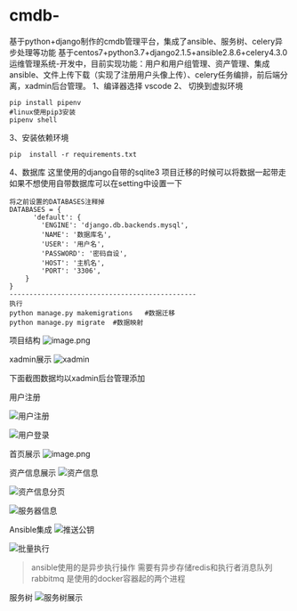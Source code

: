 # cmdb-
基于python+django制作的cmdb管理平台，集成了ansible、服务树、celery异步处理等功能
基于centos7+python3.7+django2.1.5+ansible2.8.6+celery4.3.0 运维管理系统-开发中，目前实现功能：用户和用户组管理、资产管理、集成ansible、文件上传下载（实现了注册用户头像上传）、celery任务编排，前后端分离，xadmin后台管理。
1、编译器选择 
     vscode
2、 切换到虚拟环境
```
pip install pipenv    
#linux使用pip3安装
pipenv shell 
```
3、安装依赖环境
```
pip  install -r requirements.txt
```
4、数据库
这里使用的django自带的sqlite3
项目迁移的时候可以将数据一起带走
如果不想使用自带数据库可以在setting中设置一下
```
将之前设置的DATABASES注释掉
DATABASES = {
      'default': {
        'ENGINE': 'django.db.backends.mysql',
        'NAME': '数据库名',
        'USER': '用户名',
        'PASSWORD': '密码自设',
        'HOST': '主机名',
        'PORT': '3306',
    }
}
-----------------------------------------------
执行
python manage.py makemigrations   #数据迁移
python manage.py migrate  #数据映射
```
项目结构
![image.png](https://upload-images.jianshu.io/upload_images/18766817-1cc3eb5bde0e0bd9.png?imageMogr2/auto-orient/strip%7CimageView2/2/w/1240)

xadmin展示
![xadmin](https://upload-images.jianshu.io/upload_images/18766817-9e16fe354a621496.png?imageMogr2/auto-orient/strip%7CimageView2/2/w/1240)


下面截图数据均以xadmin后台管理添加

用户注册

![用户注册](https://upload-images.jianshu.io/upload_images/18766817-2a1605c939561d06.png?imageMogr2/auto-orient/strip%7CimageView2/2/w/1240)

![用户登录](https://upload-images.jianshu.io/upload_images/18766817-e500a901358fa9aa.png?imageMogr2/auto-orient/strip%7CimageView2/2/w/1240)

首页展示
![image.png](https://upload-images.jianshu.io/upload_images/18766817-d142a2e4178e3a44.png?imageMogr2/auto-orient/strip%7CimageView2/2/w/1240)

资产信息展示
![资产信息](https://upload-images.jianshu.io/upload_images/18766817-a975f457dedef99a.png?imageMogr2/auto-orient/strip%7CimageView2/2/w/1240)

![资产信息分页](https://upload-images.jianshu.io/upload_images/18766817-daaac5be3a34b506.png?imageMogr2/auto-orient/strip%7CimageView2/2/w/1240)


![服务器信息](https://upload-images.jianshu.io/upload_images/18766817-5cabe685b73c04b0.png?imageMogr2/auto-orient/strip%7CimageView2/2/w/1240)


Ansible集成
![推送公钥](https://upload-images.jianshu.io/upload_images/18766817-05499301fa44faab.png?imageMogr2/auto-orient/strip%7CimageView2/2/w/1240)

![批量执行](https://upload-images.jianshu.io/upload_images/18766817-237ab9c11988e4f7.png?imageMogr2/auto-orient/strip%7CimageView2/2/w/1240)
>ansible使用的是异步执行操作 需要有异步存储redis和执行者消息队列rabbitmq
是使用的docker容器起的两个进程

服务树
![服务树展示](https://upload-images.jianshu.io/upload_images/18766817-1e425b9eed97d7bc.png?imageMogr2/auto-orient/strip%7CimageView2/2/w/1240)

